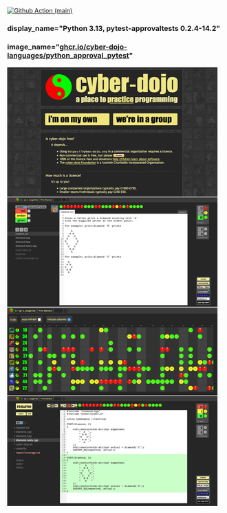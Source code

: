 [![Github Action (main)](https://github.com/cyber-dojo-start-points/python-approval-pytest/actions/workflows/main.yml/badge.svg)](https://github.com/cyber-dojo-start-points/python-approval-pytest/actions)

### display_name="Python 3.13, pytest-approvaltests 0.2.4-14.2"
### image_name="[ghcr.io/cyber-dojo-languages/python_approval_pytest](https://github.com/cyber-dojo-languages/python-approval-pytest/pkgs/container/python_approval_pytest)"

![cyber-dojo.org home page](https://github.com/cyber-dojo/cyber-dojo/blob/master/shared/home_page_snapshot.png)
